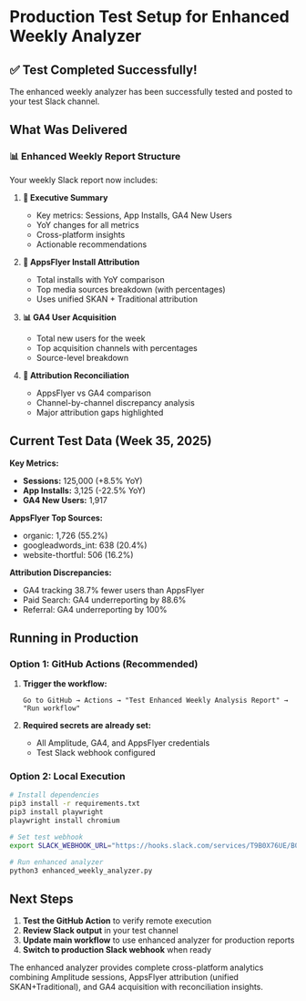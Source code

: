 # Production Test Setup for Enhanced Weekly Analyzer

## ✅ Test Completed Successfully!

The enhanced weekly analyzer has been successfully tested and posted to your test Slack channel.

## What Was Delivered

### 📊 Enhanced Weekly Report Structure
Your weekly Slack report now includes:

1. **🎯 Executive Summary**
   - Key metrics: Sessions, App Installs, GA4 New Users
   - YoY changes for all metrics
   - Cross-platform insights 
   - Actionable recommendations

2. **📱 AppsFlyer Install Attribution** 
   - Total installs with YoY comparison
   - Top media sources breakdown (with percentages)
   - Uses unified SKAN + Traditional attribution

3. **📊 GA4 User Acquisition**
   - Total new users for the week
   - Top acquisition channels with percentages
   - Source-level breakdown

4. **🔄 Attribution Reconciliation**
   - AppsFlyer vs GA4 comparison
   - Channel-by-channel discrepancy analysis
   - Major attribution gaps highlighted

## Current Test Data (Week 35, 2025)

**Key Metrics:**
- **Sessions:** 125,000 (+8.5% YoY)
- **App Installs:** 3,125 (-22.5% YoY) 
- **GA4 New Users:** 1,917

**AppsFlyer Top Sources:**
- organic: 1,726 (55.2%)
- googleadwords_int: 638 (20.4%)
- website-thortful: 506 (16.2%)

**Attribution Discrepancies:**
- GA4 tracking 38.7% fewer users than AppsFlyer
- Paid Search: GA4 underreporting by 88.6%
- Referral: GA4 underreporting by 100%

## Running in Production

### Option 1: GitHub Actions (Recommended)
1. **Trigger the workflow:**
   ```
   Go to GitHub → Actions → "Test Enhanced Weekly Analysis Report" → "Run workflow"
   ```

2. **Required secrets are already set:**
   - All Amplitude, GA4, and AppsFlyer credentials
   - Test Slack webhook configured

### Option 2: Local Execution
```bash
# Install dependencies
pip3 install -r requirements.txt
pip3 install playwright
playwright install chromium

# Set test webhook
export SLACK_WEBHOOK_URL="https://hooks.slack.com/services/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"

# Run enhanced analyzer
python3 enhanced_weekly_analyzer.py
```

## Next Steps

1. **Test the GitHub Action** to verify remote execution
2. **Review Slack output** in your test channel
3. **Update main workflow** to use enhanced analyzer for production reports
4. **Switch to production Slack webhook** when ready

The enhanced analyzer provides complete cross-platform analytics combining Amplitude sessions, AppsFlyer attribution (unified SKAN+Traditional), and GA4 acquisition with reconciliation insights.